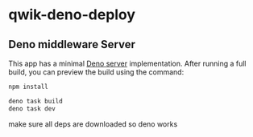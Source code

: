 # qwik-deno-deploy

## Deno middleware Server

This app has a minimal [Deno server](https://deno.com/manual/examples/http_server) implementation. After running a full build, you can preview the build using the command:

```bash
npm install

deno task build
deno task dev
```

make sure all deps are downloaded so deno works